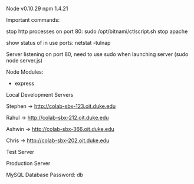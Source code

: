 Node v0.10.29
npm 1.4.21

Important commands:

stop http processes on port 80:  sudo /opt/bitnami/ctlscript.sh stop apache


show status of in use ports: netstat -tulnap



Server listening on port 80, need to use sudo when launching server (sudo node server.js)

Node Modules:

- express

Local Development Servers

Stephen -> http://colab-sbx-123.oit.duke.edu

Rahul -> http://colab-sbx-212.oit.duke.edu

Ashwin -> http://colab-sbx-366.oit.duke.edu

Chris -> http://colab-sbx-202.oit.duke.edu



Test Server


Production Server


MySQL Database Password: db




